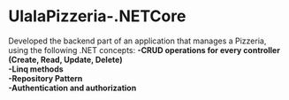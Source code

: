 # UlalaPizzeria-.NETCore
Developed the backend part of an application that manages a Pizzeria, using the following .NET concepts:
**-CRUD operations for every controller (Create, Read, Update, Delete)\
-Linq methods\
-Repository Pattern\
-Authentication and authorization**
